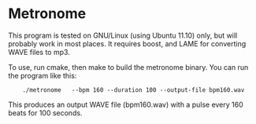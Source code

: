 Metronome
===================

This program is tested on GNU/Linux (using Ubuntu 11.10) only, but will probably work in most places.
It requires boost, and LAME for converting WAVE files to mp3.

To use, run cmake, then make to build the metronome binary. You can run the program like this:


		./metronome   --bpm 160 --duration 100 --output-file bpm160.wav 


This produces an output WAVE file (bpm160.wav) with a pulse every 160 beats for 100 seconds.


